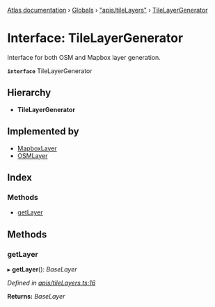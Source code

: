 [Atlas documentation](../README.md) › [Globals](../globals.md) › ["apis/tileLayers"](../modules/_apis_tilelayers_.md) › [TileLayerGenerator](_apis_tilelayers_.tilelayergenerator.md)

# Interface: TileLayerGenerator

Interface for both OSM and Mapbox layer generation.

**`interface`** TileLayerGenerator

## Hierarchy

* **TileLayerGenerator**

## Implemented by

* [MapboxLayer](../classes/_apis_tilelayers_.mapboxlayer.md)
* [OSMLayer](../classes/_apis_tilelayers_.osmlayer.md)

## Index

### Methods

* [getLayer](_apis_tilelayers_.tilelayergenerator.md#getlayer)

## Methods

###  getLayer

▸ **getLayer**(): *BaseLayer*

*Defined in [apis/tileLayers.ts:16](https://github.com/chronark/atlas/blob/2aeb7b0/src/apis/tileLayers.ts#L16)*

**Returns:** *BaseLayer*
